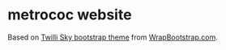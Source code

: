 # metrococ website

Based on [Twilli Sky bootstrap theme](https://wrapbootstrap.com/theme/twilli-sky-responsive-html-template-WB04700M8) from [WrapBootstrap.com](https://wrapbootstrap.com).


